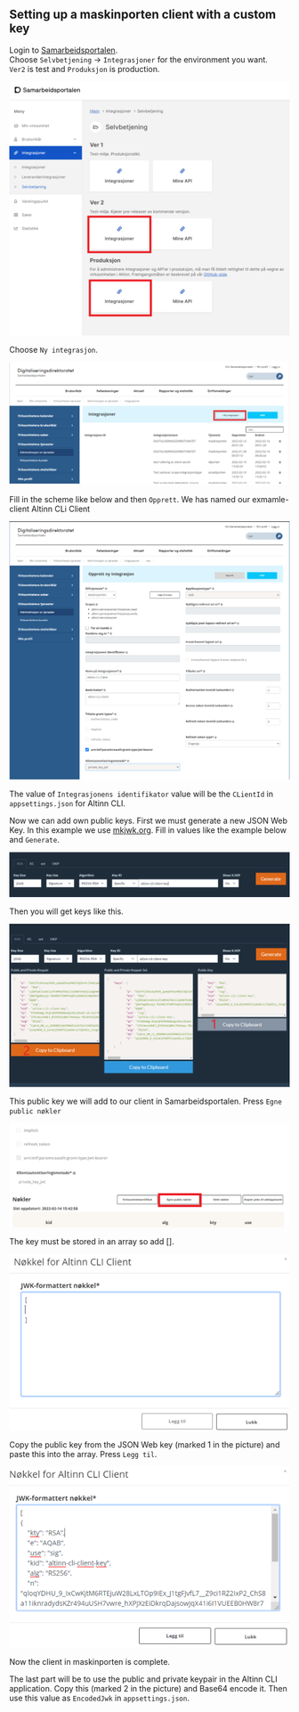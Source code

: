## Setting up a maskinporten client with a custom key
Login to [Samarbeidsportalen](https://samarbeid.digdir.no/).  
Choose `Selvbetjening` -> `Integrasjoner` for the environment you want.  
`Ver2` is test and `Produksjon` is production.

!["Samarbeidsportalen"](selvbetjening.png "Samarbeidsportalen")

Choose `Ny integrasjon`. 

!["New integration"](integrasjon_ny.png "New integration")

Fill in the scheme like below and then `Opprett`. We has named our exmamle-client Altinn CLi Client

!["Add values for integration"](integrasjon_utfylling.png "Add values for integration")

The value of `Integrasjonens identifikator` value will be the `CLientId` in `appsettings.json` for Altinn CLI.

Now we can add own public keys. First we must generate a new JSON Web Key.
In this example we use [mkjwk.org](https://mkjwk.org/).
Fill in values like the example below and `Generate`.

!["New JWK"](jwk_ny.png "New JWK")

Then you will get keys like this.

!["The JWK"](jwk.png "The JWK")

This public key we will add to our client in Samarbeidsportalen.
Press `Egne public nøkler`

!["Own public keys"](public_nokler.png "Own public keys")

The key must be stored in an array so add [].

!["Add array"](nokkel_1.png "Add array")

Copy the public key from the JSON Web key (marked 1 in the picture) and paste this into the array. Press `Legg til`.

!["Add public key"](nokkel_2.png "Add public key")

Now the client in maskinporten is complete.

The last part will be to use the public and private keypair in the Altinn CLI application.
Copy this (marked 2 in the picture) and Base64 encode it.
Then use this value as `EncodedJwk` in `appsettings.json`. 
